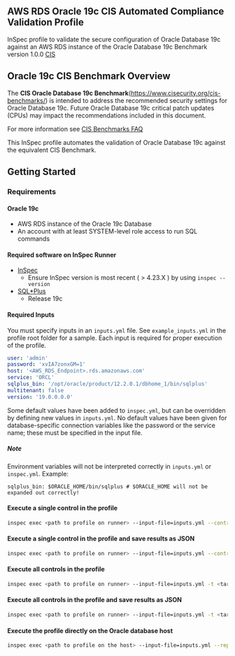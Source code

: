 ## AWS RDS Oracle 19c CIS Automated Compliance Validation Profile

InSpec profile to validate the secure configuration of Oracle Database 19c against an AWS RDS instance of the Oracle Database 19c Benchmark version 1.0.0 [CIS](https://www.cisecurity.org/cis-benchmarks/)

## Oracle 19c CIS Benchmark Overview

The <b>CIS Oracle Database 19c Benchmark</b>(https://www.cisecurity.org/cis-benchmarks/) is intended to address the recommended security settings for Oracle Database 19c. Future Oracle Database 19c critical patch updates (CPUs) may impact the recommendations included in this document.

For more information see [CIS Benchmarks FAQ](https://www.cisecurity.org/cis-benchmarks/cis-benchmarks-faq)

This InSpec profile automates the validation of Oracle Database 19c against the equivalent CIS Benchmark.

## Getting Started

### Requirements

#### Oracle 19c  
- AWS RDS instance of the Oracle 19c Database
- An account with at least SYSTEM-level role access to run SQL commands

#### Required software on InSpec Runner
- [InSpec](https://www.inspec.io/downloads/)
  - Ensure InSpec version is most recent ( > 4.23.X ) by using `inspec --version`
- [SQL\*Plus](https://docs.oracle.com/cd/B19306_01/server.102/b14357/qstart.htm)
  - Release 19c

#### Required Inputs
You must specify inputs in an `inputs.yml` file. See `example_inputs.yml` in the profile root folder for a sample. Each input is required for proper execution of the profile.
```yaml
user: 'admin'
password: 'xvIA7zonxGM=1'
host: '<AWS_RDS_Endpoint>.rds.amazonaws.com'
service: 'ORCL'
sqlplus_bin: '/opt/oracle/product/12.2.0.1/dbhome_1/bin/sqlplus'
multitenant: false
version: '19.0.0.0.0'
```
Some default values have been added to `inspec.yml`, but can be overridden by defining new values in `inputs.yml`. No default values have been given for database-specific connection variables like the password or the service name; these must be specified in the input file.
##### Note
Environment variables will not be interpreted correctly in `inputs.yml` or `inspec.yml`.
Example:
```
sqlplus_bin: $ORACLE_HOME/bin/sqlplus # $ORACLE_HOME will not be expanded out correctly!
```
#### Execute a single control in the profile 
```bash
inspec exec <path to profile on runner> --input-file=inputs.yml --controls=oracle19c-1.1 -t <target>
```
#### Execute a single control in the profile and save results as JSON
```bash
inspec exec <path to profile on runner> --input-file=inputs.yml --controls=<control id> -t <target> --reporter cli json:results.json
```
#### Execute all controls in the profile 
```bash
inspec exec <path to profile on runner> --input-file=inputs.yml -t <target>
```
#### Execute all controls in the profile and save results as JSON
```bash
inspec exec <path to profile on runner> --input-file=inputs.yml -t <target> --reporter cli json:results.json
```
#### Execute the profile directly on the Oracle database host
```bash
inspec exec <path to profile on the host> --input-file=inputs.yml --reporter cli json:results.json
```
